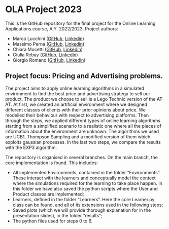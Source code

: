 # OLA Project 2023
This is the GitHub repository for the final project for the Online Learning Applications course, A.Y. 2022/2023.
Project authors: 

- Marco Lucchini ([GitHub](https://github.com/marcolucchini), [Linkedin](https://www.linkedin.com/in/marco-lucchini-294801218/))
- Massimo Perna ([GitHub](https://github.com/maxperna), [Linkedin](https://www.linkedin.com/in/massimo-perna-5ab2b7237/))
- Chiara Mocetti ([GitHub](https://github.com/chiaramocetti), [Linkedin](https://www.linkedin.com/in/chiara-mocetti-757652bb/))
- Giulia Rebay ([GitHub](https://github.com/giuliarebay), [Linkedin](https://www.linkedin.com/in/giuliarebay/))
- Giorgio Romano ([GitHub](https://github.com/grgromano), [Linkedin](https://www.linkedin.com/in/grgromano/))

## Project focus: Pricing and Advertising problems.

The project aims to apply online learning algorithms in a simulated environment to find the best price and advertising strategy to sell our product.
The product we choose to sell is a Lego Technic version of the AT-AT. 
At first, we created an artificial environment where we designed different classes of clients with their prior opinions about price. We modelled their behaviour with respect to advertising platforms.
Then through the steps, we applied different types of online learning algorithms starting from a simplified scenario to a realistic one where all the pieces of information about the environment are unknown. 
The algorithms we used are UCB1, Thompson Sampling and a modified version of them which exploits gaussian processes.
In the last two steps, we compare the results with the EXP3 algorithm.


The repository is organised in several branches.
On the main branch, the core implementation is found. This includes:
* All implemented Environments, contained in the folder “Environments”. These interact with the learners and conceptually model the context where the simulations required for the learning to take place happen. In this folder we have also saved the python scripts where the User and Product classes are implemented;
* Learners, defined in the folder “Learners”. Here the core Learner.py class can be found, and all of its extensions used in the following steps;
* Saved plots (which we will provide thorough explanation for in the presentation slides), in the folder “results”;
* The python files used for steps 0 to 6.
